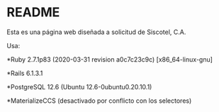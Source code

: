 # README

Esta es una página web diseñada a solicitud de Siscotel, C.A.

Usa:

*Ruby 2.7.1p83 (2020-03-31 revision a0c7c23c9c) [x86_64-linux-gnu]

*Rails 6.1.3.1

*PostgreSQL 12.6 (Ubuntu 12.6-0ubuntu0.20.10.1)

*MaterializeCCS (desactivado por conflicto con los selectores)